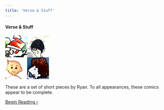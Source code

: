 ```yaml
---
title: 'Verse & Stuff'
---
```


#### Verse & Stuff

![](versetitle.jpg "A compilation of icons for the Verse and Stuff comics.")

These are a set of short pieces by Ryan. To all appearances, these comics appear to be complete.

[Begin Reading ›](./part-1)